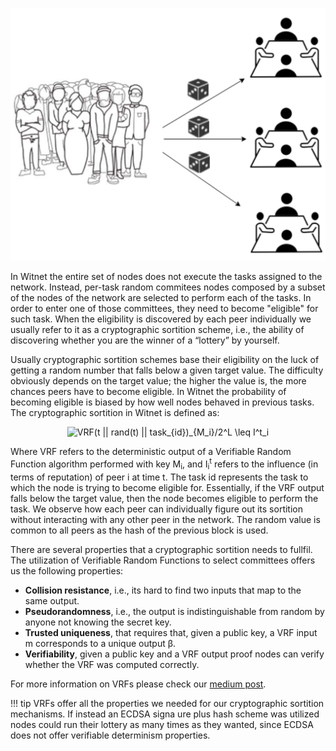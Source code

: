 ![alt medium |>][sortition-illustration]

In Witnet the entire set of nodes does not execute the tasks assigned to the network. Instead, per-task random commitees nodes composed by a subset of the nodes of the network are selected to perform each of the tasks. In order to enter one of those committees, they need to become "eligible" for such task. When the eligibility is discovered by each peer individually we usually refer to it as a cryptographic sortition scheme, i.e., the ability of discovering whether you are the winner of a “lottery” by yourself.

Usually cryptographic sortition schemes base their eligibility on the luck of getting a random number that falls below a given target value. The difficulty obviously depends on the target value; the higher the value is, the more chances peers have to become eligible. In Witnet the probability of becoming eligible is biased by how well nodes behaved in previous tasks. The cryptographic sortition in Witnet is defined as:

<p style="text-align:center;">
<img src="https://latex.codecogs.com/gif.latex?VRF(t&space;||&space;rand(t)&space;||&space;task_{id})_{M_i}/2^L&space;\leq&space;I^t_i" title="VRF(t || rand(t) || task_{id})_{M_i}/2^L \leq I^t_i" ="center" />
</p>

Where VRF refers to the deterministic output of a Verifiable Random Function algorithm performed with key M<sub>i</sub>, and I<sub>i</sub><sup>t</sup> refers to the influence (in terms of reputation) of peer i at time t. The task id represents the task to which the node is trying to become eligible for. Essentially, if the VRF output falls below the target value, then the node becomes eligible to perform the task. We observe how each peer can individually figure out its sortition without interacting with any other peer in the network. The random value is common to all peers as the hash of the previous block is used.

There are several properties that a cryptographic sortition needs to fullfil. The utilization of Verifiable Random Functions to select committees offers us the following properties:

- **Collision resistance**, i.e., its hard to find two inputs that map to the same output.
- **Pseudorandomness**, i.e., the output is indistinguishable from random by anyone not knowing the secret key.
- **Trusted uniqueness**, that requires that, given a public key, a VRF input m corresponds to a unique output β.
- **Verifiability**, given a public key and a VRF output proof nodes can verify whether the VRF was computed correctly.

For more information on VRFs please check our [medium post][sortition-post].

!!! tip
    VRFs offer all the properties we needed for our cryptographic sortition mechanisms. If instead an ECDSA signa ure plus hash scheme was utilized nodes could run their lottery as many times as they wanted, since ECDSA does not offer verifiable determinism properties.

 [sortition-illustration]: ../assets/images/sortition.svg
 [sortition-post]: https://medium.com/witnet/cryptographic-sortition-in-blockchains-the-importance-of-vrfs-ad5c20a4e018